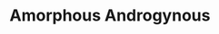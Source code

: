 ---
title: "Amorphous Androgynous"
summary: "One of the Future Sound Of London's most well-known aliases. Used for their early-1990's album and their more recent releases , and . The later psychedelic releases generally add a 'The' to the name to differentiate from the '90s electronic material. The liner notes for FSOL's album make mention of an Amorphous Androgynous album with a plain black cover called , which after 14 years of mystery was finally released under the FSOL name."
image: "amorphous-androgynous.jpg"
---